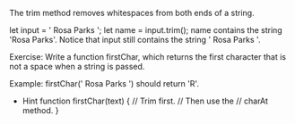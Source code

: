 The trim method removes whitespaces from both ends of a string.

let input = ' Rosa Parks ';
let name = input.trim();
name contains the string 'Rosa Parks'. Notice that input still contains the string ' Rosa Parks '.

Exercise:
Write a function firstChar, which returns the first character that is not a space when a string is passed.

Example: firstChar(' Rosa Parks ') should return 'R'.
- Hint
function firstChar(text) {
// Trim first.
// Then use the
// charAt method.
}
